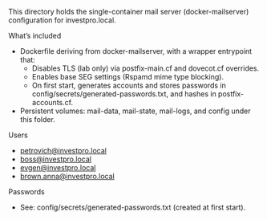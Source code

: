 This directory holds the single-container mail server (docker-mailserver) configuration for investpro.local.

What’s included

- Dockerfile deriving from docker-mailserver, with a wrapper entrypoint that:
  - Disables TLS (lab only) via postfix-main.cf and dovecot.cf overrides.
  - Enables base SEG settings (Rspamd mime type blocking).
  - On first start, generates accounts and stores passwords in config/secrets/generated-passwords.txt, and hashes in postfix-accounts.cf.
- Persistent volumes: mail-data, mail-state, mail-logs, and config under this folder.

Users

- petrovich@investpro.local
- boss@investpro.local
- evgen@investpro.local
- brown.anna@investpro.local

Passwords

- See: config/secrets/generated-passwords.txt (created at first start).
